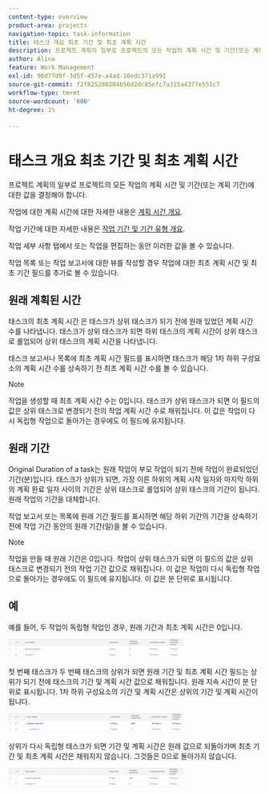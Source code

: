 ```yaml
---
content-type: overview
product-area: projects
navigation-topic: task-information
title: 태스크 개요 최초 기간 및 최초 계획 시간
description: 프로젝트 계획의 일부로 프로젝트의 모든 작업의 계획 시간 및 기간(또는 계획 기간)에 대한 값을 결정해야 합니다.
author: Alina
feature: Work Management
exl-id: 96d77d9f-3d5f-457e-a4ad-10edc371a991
source-git-commit: f2f825280204b56d2dc85efc7a315a4377e551c7
workflow-type: tm+mt
source-wordcount: '600'
ht-degree: 1%

---
```


# 태스크 개요 최초 기간 및 최초 계획 시간

프로젝트 계획의 일부로 프로젝트의 모든 작업의 계획 시간 및 기간(또는 계획 기간)에 대한 값을 결정해야 합니다.

작업에 대한 계획 시간에 대한 자세한 내용은 [계획 시간 개요](../../../manage-work/tasks/task-information/planned-hours.md).

작업 기간에 대한 자세한 내용은 [작업 기간 및 기간 유형 개요](../../../manage-work/tasks/taskdurtn/task-duration-and-duration-type.md).

작업 세부 사항 탭에서 또는 작업을 편집하는 동안 이러한 값을 볼 수 있습니다.

작업 목록 또는 작업 보고서에 대한 뷰를 작성할 경우 작업에 대한 최초 계획 시간 및 최초 기간 필드를 추가로 볼 수 있습니다.

## 원래 계획된 시간

태스크의 최초 계획 시간 은 태스크가 상위 태스크가 되기 전에 원래 있었던 계획 시간 수를 나타냅니다. 태스크가 상위 태스크가 되면 하위 태스크의 계획 시간이 상위 태스크로 롤업되어 상위 태스크의 계획 시간을 나타냅니다.

태스크 보고서나 목록에 최초 계획 시간 필드를 표시하면 태스크가 해당 1차 하위 구성요소의 계획 시간 수를 상속하기 전 최초 계획 시간 수를 볼 수 있습니다.

>[!NOTE]
>
>작업을 생성할 때 최초 계획 시간 수는 0입니다. 태스크가 상위 태스크가 되면 이 필드의 값은 상위 태스크로 변경되기 전의 작업 계획 시간 수로 채워집니다. 이 값은 작업이 다시 독립형 작업으로 돌아가는 경우에도 이 필드에 유지됩니다.

## 원래 기간

Original Duration of a task는 원래 작업이 부모 작업이 되기 전에 작업이 완료되었던 기간(분)입니다. 태스크가 상위가 되면, 가장 이른 하위의 계획 시작 일자와 마지막 하위의 계획 완료 일자 사이의 기간은 상위 태스크로 롤업되어 상위 태스크의 기간이 됩니다. 원래 작업의 기간을 대체합니다.

작업 보고서 또는 목록에 원래 기간 필드를 표시하면 해당 하위 기간의 기간을 상속하기 전에 작업 기간 동안의 원래 기간(일)을 볼 수 있습니다.

>[!NOTE]
>
>작업을 만들 때 원래 기간은 0입니다. 작업이 상위 태스크가 되면 이 필드의 값은 상위 태스크로 변경되기 전의 작업 기간 값으로 채워집니다. 이 값은 작업이 다시 독립형 작업으로 돌아가는 경우에도 이 필드에 유지됩니다. 이 값은 분 단위로 표시됩니다.

## 예

예를 들어, 두 작업이 독립형 작업인 경우, 원래 기간과 최초 계획 시간은 0입니다.

![original_planning_hours_and_duration_without_parent.png](assets/original-planned-hours-and-duration-without-parent-350x38.png)

첫 번째 태스크가 두 번째 태스크의 상위가 되면 원래 기간 및 최초 계획 시간 필드는 상위가 되기 전에 태스크의 기간 및 계획 시간 값으로 채워집니다. 원래 지속 시간이 분 단위로 표시됩니다. 1차 하위 구성요소의 기간 및 계획 시간은 상위의 기간 및 계획 시간이 됩니다.

![original_and_planning_hours_with_a_parent_task.png](assets/original-and-planned-hours-with-a-parent-task-350x38.png)

상위가 다시 독립형 태스크가 되면 기간 및 계획 시간은 원래 값으로 되돌아가며 최초 기간 및 최초 계획 시간은 채워지지 않습니다. 그것들은 0으로 돌아가지 않습니다.

![original_duration_and_planning_hours_after_revertion_of_a_parent.png](assets/original-duration-and-planned-hours-after-reversal-of-a-parent-350x39.png)

